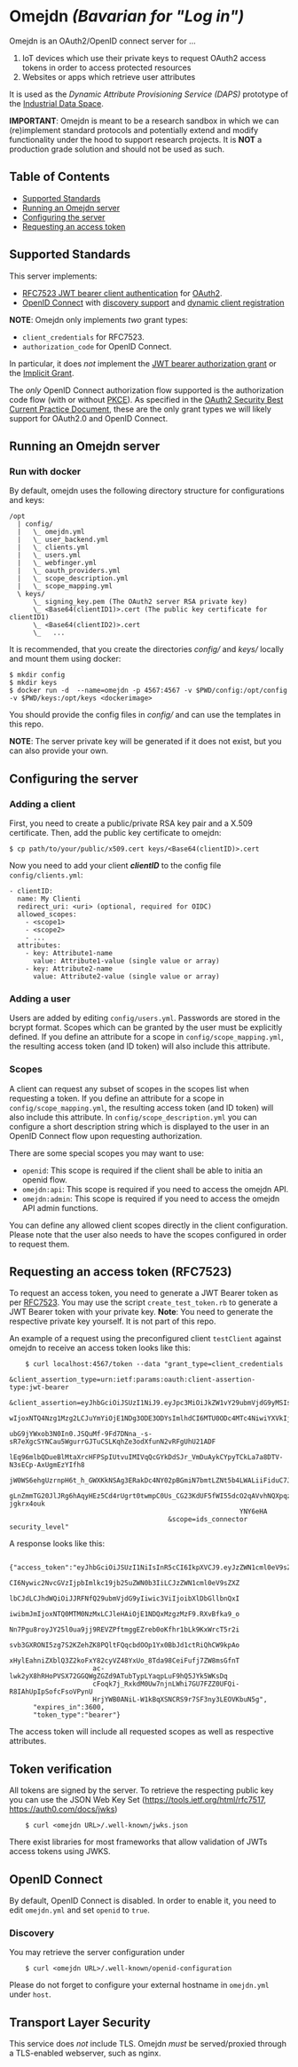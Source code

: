 # Omejdn _(Bavarian for "Log in")_

Omejdn is an OAuth2/OpenID connect server for ...

  1. IoT devices which use their private keys to request OAuth2 access tokens in order to access protected resources
  2. Websites or apps which retrieve user attributes

It is used as the _Dynamic Attribute Provisioning Service (DAPS)_ prototype of
the [Industrial Data Space](https://industrial-data-space.github.io/trusted-connector-documentation/).

**IMPORTANT**: Omejdn is meant to be a research sandbox in which we can
(re)implement standard protocols and potentially extend and modify functionality
under the hood to support research projects.
It is **NOT** a production grade solution and should not be used as such.

## Table of Contents

- [Supported Standards](#spec)
- [Running an Omejdn server](#running)
- [Configuring the server](#config)
- [Requesting an access token](#req)


<a name="spec"/>

## Supported Standards

This server implements:

  - [RFC7523 JWT bearer client authentication](https://tools.ietf.org/html/rfc7523#section-2.2) for [OAuth2](https://tools.ietf.org/html/rfc6749).
  - [OpenID Connect](https://openid.net/specs/openid-connect-core-1_0.html) with [discovery support](https://openid.net/specs/openid-connect-discovery-1_0.html) and [dynamic client registration](https://openid.net/specs/openid-connect-registration-1_0.html)

**NOTE**: Omejdn only implements *two* grant types:

  - `client_credentials` for RFC7523.
  - `authorization_code` for OpenID Connect.

In particular, it does *not* implement the [JWT bearer authorization grant](https://tools.ietf.org/html/rfc7523#section-2.1)
or the [Implicit Grant](https://tools.ietf.org/html/rfc6749#section-4.2).

The *only* OpenID Connect authorization flow supported is the authorization code
flow (with or without [PKCE](https://tools.ietf.org/html/rfc7636)).
As specified in the
[OAuth2 Security Best Current Practice Document](https://tools.ietf.org/html/draft-ietf-oauth-security-topics-14),
these are the only grant types we will likely support for OAuth2.0 and OpenID Connect.


<a name="running"/>

## Running an Omejdn server

### Run with docker

By default, omejdn uses the following directory structure for configurations and keys:

    /opt
      | config/
      |   \_ omejdn.yml
      |   \_ user_backend.yml
      |   \_ clients.yml
      |   \_ users.yml
      |   \_ webfinger.yml
      |   \_ oauth_providers.yml
      |   \_ scope_description.yml
      |   \_ scope_mapping.yml
      \ keys/
          \_ signing_key.pem (The OAuth2 server RSA private key)
          \_ <Base64(clientID1)>.cert (The public key certificate for clientID1)
          \_ <Base64(clientID2)>.cert
          \_   ...

It is recommended, that you create the directories *config/* and *keys/* locally and mount them using docker:

    $ mkdir config
    $ mkdir keys
    $ docker run -d  --name=omejdn -p 4567:4567 -v $PWD/config:/opt/config -v $PWD/keys:/opt/keys <dockerimage>

You should provide the config files in *config/* and can use the templates in this repo.

**NOTE**: The server private key  will be generated if it does not exist, but you can also provide your own.


<a name="config"/>

## Configuring the server

### Adding a client

First, you need to create a public/private RSA key pair and a X.509 certificate.
Then, add the public key certificate to omejdn:

    $ cp path/to/your/public/x509.cert keys/<Base64(clientID)>.cert

Now you need to add your client ***clientID*** to the config file
`config/clients.yml`:

    - clientID:
      name: My Clienti
      redirect_uri: <uri> (optional, required for OIDC)
      allowed_scopes:
        - <scope1>
        - <scope2>
        - ...
      attributes:
        - key: Attribute1-name
          value: Attribute1-value (single value or array)
        - key: Attribute2-name
          value: Attribute2-value (single value or array)


### Adding a user

Users are added by editing `config/users.yml`. Passwords are stored in the
bcrypt format. Scopes which can be granted by the user must be explicitly
defined.
 If you define an attribute for a scope in `config/scope_mapping.yml`, the
resulting access token (and ID token) will also include this attribute.

### Scopes

A client can request any subset of scopes in the scopes list when requesting a
token. If you define an attribute for a scope in `config/scope_mapping.yml`, the
resulting access token (and ID token) will also include this attribute.
In `config/scope_description.yml` you can configure a short description string
which is displayed to the user in an OpenID Connect flow upon requesting
authorization.

There are some special scopes you may want to use:

  - `openid`: This scope is required if the client shall be able to initia an openid flow.
  - `omejdn:api`: This scope is required if you need to access the omejdn API.
  - `omejdn:admin`: This scope is required if you need to access the omejdn API admin functions.

You can define any allowed client scopes directly in the client configuration.
Please note that the user also needs to have the scopes configured in order to
request them.

<a name="req"/>

## Requesting an access token (RFC7523)

To request an access token, you need to generate a JWT Bearer token as per
[RFC7523](https://tools.ietf.org/html/rfc7523#section-2.2).
You may use the script `create_test_token.rb` to generate a JWT Bearer token
with your private key.
**Note**: You need to generate the respective private key yourself. It is not
part of this repo.

An example of a request using the preconfigured client `testClient` against
omejdn to receive an access token looks like this:

```
    $ curl localhost:4567/token --data "grant_type=client_credentials
                                        &client_assertion_type=urn:ietf:params:oauth:client-assertion-type:jwt-bearer
                                        &client_assertion=eyJhbGciOiJSUzI1NiJ9.eyJpc3MiOiJkZW1vY29ubmVjdG9yMSIsInN1YiI6ImRlbW9jb25uZWN0b3IxIiwiZXh
                                                          wIjoxNTQ4Nzg1Mzg2LCJuYmYiOjE1NDg3ODE3ODYsImlhdCI6MTU0ODc4MTc4NiwiYXVkIjoiaHR0cHM6Ly9hcGk
                                                          ubG9jYWxob3N0In0.JSQuMf-9Fd7DNna_-s-sR7eXgcSYNCau5WgurrGJTuCSLKqhZe3odXfunN2vRFgUhU21ADF
                                                          lEq96mlbQDueBlMtaXrcHFPSpIUtvuIMIVqQcGYkDdSJr_VmDuAykCYpyTCkLa7a8DTV-N3sECp-AxUgmEzYIfh8
                                                          jW0WS6ehgUzrnpH6t_h_GWXKkNSAg3ERakDc4NY02pBGmiN7bmtLZNt5b4LWALiiFiduC7JbIpx4awOU6skMApmz
                                                          gLnZmmTG20JlJRg6hAqyHEz5Cd4rUgrt0twmpC0Us_CG23KdUF5fWI55dcO2qAVvhNQXpqz7IiPcF7-jgkrx4ouk
                                                          YNY6eHA
                                        &scope=ids_connector security_level"
```

A response looks like this:

```
    {"access_token":"eyJhbGciOiJSUzI1NiIsInR5cCI6IkpXVCJ9.eyJzZWN1cml0eV9sZXZlb
                     CI6Nywic2NvcGVzIjpbImlkc19jb25uZWN0b3IiLCJzZWN1cml0eV9sZXZ
                     lbCJdLCJhdWQiOiJJRFNfQ29ubmVjdG9yIiwic3ViIjoibXlDbGllbnQxI
                     iwibmJmIjoxNTQ0MTM0NzMxLCJleHAiOjE1NDQxMzgzMzF9.RXvBfka9_o
                     Nn7Pgu8royJY25l0ua9jj9REVZPftmggEZreb0oKfhr1bLk9KxWrcT5r2i
                     svb3GXRONI5zg7S2KZehZK8PQltFQqcbdOOp1Yx0BbJd1ctRiQhCW9kpAo
                     xHylEahniZXblQ3Z2koFxY82cyVZ48YxUo_8Tda98CeiFufj7ZW8msGfnT
                     ac-lwk2yX8hRHoPVSX72GGQWgZGZd9ATubTypLYaqpLuF9hQ5JYk5WKsDq
                     cFoqk7j_RxkdM0Uw7njnLWhi7GU7FZZ0UFQi-R8IAhUpIpSofcFsoVPynU
                     HrjYWB0ANiL-W1kBqXSNCRS9r7SF3ny3LEOVKbuN5g",
      "expires_in":3600,
      "token_type":"bearer"}
```

The access token will include all requested scopes as well as respective attributes.


## Token verification

All tokens are signed by the server. To retrieve the respecting public key you
can use the JSON Web Key Set (https://tools.ietf.org/html/rfc7517, https://auth0.com/docs/jwks)

```
    $ curl <omejdn URL>/.well-known/jwks.json
```

There exist libraries for most frameworks that allow validation of JWTs
access tokens using JWKS.

## OpenID Connect

By default, OpenID Connect is disabled. In order to enable it, you need to
edit `omejdn.yml` and set `openid` to `true`.

### Discovery

You may retrieve the server configuration under

```
    $ curl <omejdn URL>/.well-known/openid-configuration
```

Please do not forget to configure your external hostname in `omejdn.yml` under
`host`.

## Transport Layer Security

This service does *not* include TLS. Omejdn _must_ be served/proxied through a TLS-enabled webserver, such as nginx.
